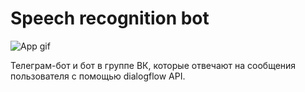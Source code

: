 # Speech recognition bot

![App gif](https://s6.gifyu.com/images/bot_small.gif)

Телеграм-бот и бот в группе ВК, которые отвечают на сообщения пользователя с помощью dialogflow API.